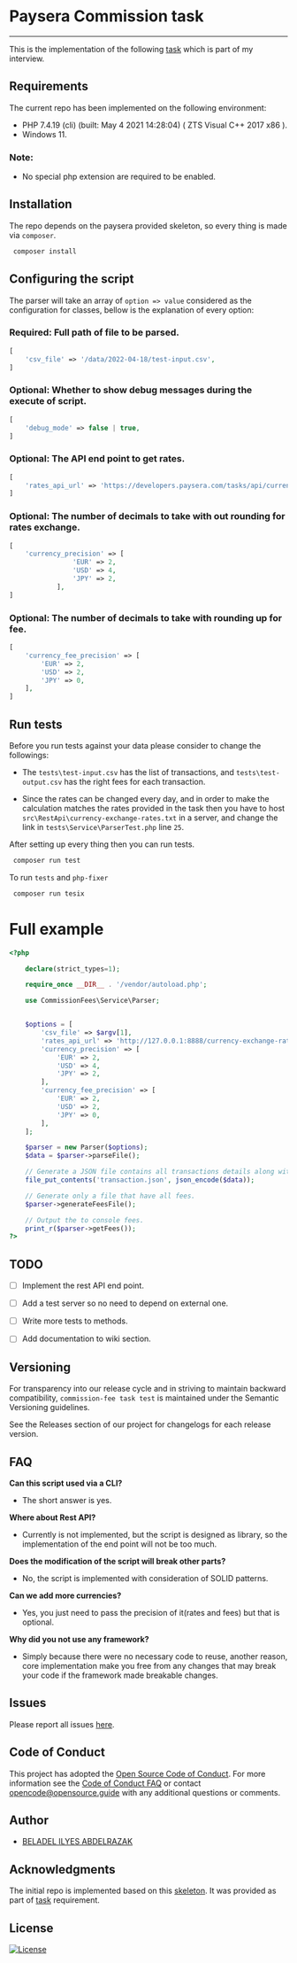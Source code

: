 # Paysera Commission task
------------

This is the implementation of the following [task](https://gist.github.com/PayseraGithub/ef2a59d0a6d6e680af2e46ccff1bca37) which is part of my interview.

## Requirements
The current repo has been implemented on the following environment:
 
- PHP 7.4.19 (cli) (built: May  4 2021 14:28:04) ( ZTS Visual C++ 2017 x86 ).
- Windows 11.

### Note:
- No special php extension are required to be enabled.

## Installation		
The repo depends on the paysera provided skeleton, so every thing is made via `composer`.

```php
 composer install
```
## Configuring the script
The parser will take an array of `option => value` considered as the configuration for classes, bellow is the explanation of every option:

### **Required**: Full path of file to be parsed.
```php
[
    'csv_file' => '/data/2022-04-18/test-input.csv',
]
```


### **Optional**: Whether to show debug messages during the execute of script.
```php
[
    'debug_mode' => false | true,
]
```

### **Optional**: The API end point to get rates.
```php
[
    'rates_api_url' => 'https://developers.paysera.com/tasks/api/currency-exchange-rates',
]
```

### **Optional**: The number of decimals to take with out rounding for rates exchange.
```php
[
    'currency_precision' => [
                'EUR' => 2,
                'USD' => 4,
                'JPY' => 2,
            ],
]
```

### **Optional**: The number of decimals to take with rounding up for fee.
```php
[
    'currency_fee_precision' => [
        'EUR' => 2,
        'USD' => 2,
        'JPY' => 0,
    ],
]
```



## Run tests
Before you run tests against your data please consider to change the followings:
- The `tests\test-input.csv` has the list of transactions, and `tests\test-output.csv` has the right fees for each transaction.

- Since the rates can be changed every day, and in order to make the calculation matches the rates provided in the task then you have to host `src\RestApi\currency-exchange-rates.txt` in a server, and change the link in `tests\Service\ParserTest.php` line `25`.

After setting up every thing then you can run tests.
```php
 composer run test
```
To run `tests` and `php-fixer`
```php
 composer run tesix
```

# Full example
```php
<?php

    declare(strict_types=1);

    require_once __DIR__ . '/vendor/autoload.php';

    use CommissionFees\Service\Parser;


    $options = [
        'csv_file' => $argv[1],
        'rates_api_url' => 'http://127.0.0.1:8888/currency-exchange-rates.txt',
        'currency_precision' => [
            'EUR' => 2,
            'USD' => 4,
            'JPY' => 2,
        ],
        'currency_fee_precision' => [
            'EUR' => 2,
            'USD' => 2,
            'JPY' => 0,
        ],
    ];

    $parser = new Parser($options);
    $data = $parser->parseFile();

    // Generate a JSON file contains all transactions details along with calculated fees.
    file_put_contents('transaction.json', json_encode($data));

    // Generate only a file that have all fees.
    $parser->generateFeesFile();

    // Output the to console fees.
    print_r($parser->getFees());
?>
```



## TODO 
- [ ] Implement the rest API end point.
- [ ] Add a test server so no need to depend on external one.
- [ ] Write more tests to methods.
- [ ] Add documentation to wiki section.


## Versioning

For transparency into our release cycle and in striving to maintain backward compatibility, `commission-fee task test` is maintained under the Semantic Versioning guidelines.

See the Releases section of our project for changelogs for each release version.


## FAQ

**Can this script used via a CLI?**
- The short answer is yes.

**Where about Rest API?**
- Currently is not implemented, but the script is designed as library, so the implementation of the end point will not be too much.

**Does the modification of the script will break other parts?**
- No, the script is implemented with consideration of SOLID patterns.

**Can we add more currencies?**
- Yes, you just need to pass the precision of it(rates and fees) but that is optional.

**Why did you not use any framework?**
- Simply because there were no necessary code to reuse, another reason, core implementation make you free from any changes that may break your code if the framework made breakable changes.


## Issues
Please report all issues [here](https://github.com/hAbd0u/commisionfee-task-test/issues).

## Code of Conduct

This project has adopted the [Open Source Code of Conduct](https://opensource.guide/code-of-conduct/). For more information see the [Code of Conduct FAQ](https://opensource.guide/code-of-conduct/faq/) or contact [opencode@opensource.guide](mailto:opencode@opensource.guide) with any additional questions or comments.



## Author
- [BELADEL ILYES ABDELRAZAK](https://github.com/hAbd0u)



## Acknowledgments

The initial repo is implemented based on this [skeleton](https://github.com/paysera/skeleton-commission-task/archive/master.zip).
It was provided as part of [task](https://gist.github.com/PayseraGithub/ef2a59d0a6d6e680af2e46ccff1bca37) requirement.


## License

[![License](https://img.shields.io/badge/License-BSD%202--Clause-orange.svg)](https://opensource.org/licenses/BSD-2-Clause)